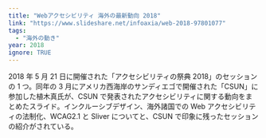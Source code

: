```yaml
---
title: "Webアクセシビリティ 海外の最新動向 2018"
link: "https://www.slideshare.net/infoaxia/web-2018-97801077"
tags:
  - "海外の動き"
year: 2018
ignore: TRUE
---
```


2018 年 5 月 21 日に開催された「アクセシビリティの祭典 2018」のセッションの 1 つ。同年の 3 月にアメリカ西海岸のサンディエゴで開催された「CSUN」に参加した植木真氏が、CSUN で発表されたアクセシビリティに関する動向をまとめたスライド。インクルーシブデザイン、海外諸国での Web アクセシビリティの法制化、WCAG2.1 と Sliver についてと、CSUN で印象に残ったセッションの紹介がされている。
